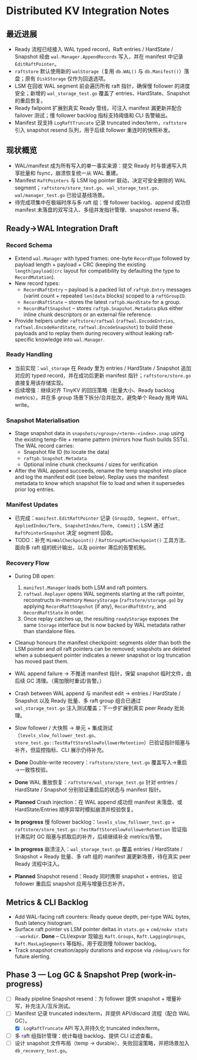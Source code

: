 # Distributed KV Integration Notes

## 最近进展
- Ready 流程已经接入 WAL typed record，Raft entries / HardState / Snapshot 经由 `wal.Manager.AppendRecords` 写入，并在 manifest 中记录 `EditRaftPointer`。
- `raftstore` 默认使用新的 `walStorage`（复用 `db.WAL()` 与 `db.Manifest()`）落盘；原有 `DiskStorage` 仅作为回退选项。
- LSM 在回收 WAL segment 前会遍历所有 raft 指针，确保慢 follower 的进度安全；新增的 `wal_storage_test.go` 覆盖了 entries、HardState、Snapshot 的重启恢复。
- Ready failpoint 扩展到真实 Ready 管线，可注入 manifest 漏更新并配合 failover 测试；慢 follower backlog 指标支持阈值和 CLI 告警输出。
- Manifest 现支持 `LogRaftTruncate` 记录 truncated index/term，`raftstore` 引入 snapshot resend 队列，用于后续 follower 重连时的快照补发。

## 现状概览
- WAL/manifest 成为所有写入的单一事实来源：提交 Ready 时与普通写入共享批量和 fsync，崩溃恢复统一从 WAL 重建。
- Manifest `RaftPointers` 与 LSM log pointer 联动，决定可安全删除的 WAL segment；`raftstore/store_test.go`、`wal_storage_test.go`、`wal/manager_test.go` 已验证基线场景。
- 待完成项集中在极端时序与多 raft 组：慢 follower backlog、append 成功但 manifest 未落盘的双写注入、多组并发指针管理、snapshot resend 等。

## Ready→WAL Integration Draft

### Record Schema
- Extend `wal.Manager` with typed frames: one-byte `RecordType` followed by payload length + payload + CRC (keeping the existing `length|payload|crc` layout for compatibility by defaulting the type to `RecordMutation`).
- New record types:
  - `RecordRaftEntry` – payload is a packed list of `raftpb.Entry` messages (varint count + repeated `len|data` blocks) scoped to a `raftGroupID`.
  - `RecordRaftState` – stores the latest `raftpb.HardState` for a group.
  - `RecordRaftSnapshot` – stores `raftpb.Snapshot.Metadata` plus either inline chunk descriptors or an external file reference.
- Provide helpers under `raftstore/raftwal` (`raftwal.EncodeEntries`, `raftwal.EncodeHardState`, `raftwal.EncodeSnapshot`) to build these payloads and to replay them during recovery without leaking raft-specific knowledge into `wal.Manager`.

### Ready Handling
- 当前实现：`wal_storage` 在 Ready 里为 entries / HardState / Snapshot 追加对应的 typed record，并在成功后更新 manifest 指针；`raftstore/store.go` 直接复用该存储实现。
- 后续增强：继续对齐 TinyKV 的回压策略（批量大小、Ready backlog metrics），并在多 group 场景下拆分/合并批次，避免单个 Ready 拖垮 WAL write。

### Snapshot Materialisation
- Stage snapshot data in `snapshots/<group>/<term>-<index>.snap` using the existing temp-file + rename pattern (mirrors how flush builds SSTs). The WAL record carries:
  - Snapshot file ID (to locate the data)
  - `raftpb.Snapshot.Metadata`
  - Optional inline chunk checksums / sizes for verification
- After the WAL append succeeds, rename the temp snapshot into place and log the manifest edit (see below). Replay uses the manifest metadata to know which snapshot file to load and when it supersedes prior log entries.

### Manifest Updates
- 已完成：`manifest.EditRaftPointer` 记录 `{GroupID, Segment, Offset, AppliedIndex/Term, SnapshotIndex/Term, Commit}`；LSM 通过 `RaftPointerSnapshot` 决定 segment 回收。
- TODO：补充 `MinWalCheckpoint()` / `RaftGroupMinCheckpoint()` 工具方法、面向多 raft 组的统计输出，以及 pointer 滞后的告警机制。

### Recovery Flow
- During DB open:
  1. `manifest.Manager` loads both LSM and raft pointers.
  2. `raftwal.Replayer` opens WAL segments starting at the raft pointer, reconstructs in-memory `MemoryStorage` (`raftstore/storage.go`) by applying `RecordRaftSnapshot` (if any), `RecordRaftEntry`, and `RecordRaftState` in order.
  3. Once replay catches up, the resulting `readyStorage` exposes the same `Storage` interface but is now backed by WAL metadata rather than standalone files.
- Cleanup honours the manifest checkpoint: segments older than both the LSM pointer and *all* raft pointers can be removed; snapshots are deleted when a subsequent pointer indicates a newer snapshot or log truncation has moved past them.

- WAL append failure → 不推进 manifest 指针，保留 snapshot 临时文件，由后续 GC 清理。（需加限时重试/告警。）
- Crash between WAL append 与 manifest edit → entries / HardState / Snapshot 以及 Ready 批量、多 raft group 组合已通过 `wal_storage_test.go` 注入测试覆盖；下一步扩展到真实 peer Ready 批处理。
- Slow follower / 大快照 → 单元 + 集成测试（`levels_slow_follower_test.go`、`store_test.go::TestRaftStoreSlowFollowerRetention`）已验证指针阻塞与补齐，但监控指标、CLI 展示仍待补充。

- **Done** Double-write recovery：`raftstore/store_test.go` 覆盖写入→重启→一致性校验。
- **Done** WAL 重放恢复：`raftstore/wal_storage_test.go` 针对 entries / HardState / Snapshot 分别验证重启后的状态与 manifest 指针。
- **Planned** Crash injection：在 WAL append 成功但 manifest 未落盘、或 HardState/Entries 顺序异常时模拟崩溃并校验恢复。
- **In progress** 慢 follower backlog：`levels_slow_follower_test.go` + `raftstore/store_test.go::TestRaftStoreSlowFollowerRetention` 验证指针滞后时 GC 阻塞与抓取后的补齐，后续继续补全 metrics/告警。
- **In progress** 崩溃注入：`wal_storage_test.go` 覆盖 entries / HardState / Snapshot + Ready 批量、多 raft 组的 manifest 漏更新场景，待在真实 peer Ready 流程中注入。
- **Planned** Snapshot resend：Ready 同时携带 snapshot + entries，验证 follower 重启后 snapshot 应用与增量日志补齐。

## Metrics & CLI Backlog
- Add WAL-facing raft counters: Ready queue depth, per-type WAL bytes, flush latency histogram.
- Surface raft pointer vs LSM pointer deltas in `stats.go` + `cmd/nokv stats --workdir`. **Done** – CLI/expvar 现输出 `Raft.Groups`, `Raft.LaggingGroups`, `Raft.MaxLagSegments` 等指标，用于观测慢 follower backlog。
- Track snapshot creation/apply durations and expose via `/debug/vars` for future alerting.

## Phase 3 — Log GC & Snapshot Prep (work-in-progress)
- [ ] Ready pipeline Snapshot resend：为 follower 提供 snapshot + 增量补写，补充注入/互斥测试。
- [ ] Manifest 记录 truncated index/term，并提供 API/discard 流程（配合 WAL GC）。
  - [x] `LogRaftTruncate` API 写入并持久化 truncated index/term。
- [ ] 多 raft 组指针管理：统计每组 backlog、提供 CLI 过滤查看。
- [ ] 设计 snapshot 文件布局（temp → durable）、失败回滚策略，并把场景加入 `db_recovery_test.go`。
